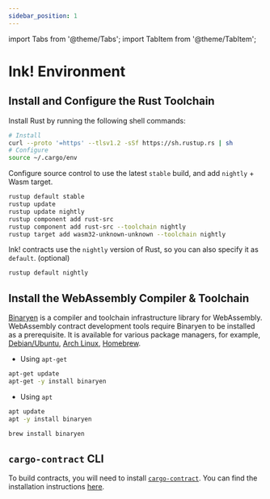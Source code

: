 ```yaml
---
sidebar_position: 1
---
```


import Tabs from '@theme/Tabs';
import TabItem from '@theme/TabItem';

# Ink! Environment

## Install and Configure the Rust Toolchain

Install Rust by running the following shell commands:

```bash
# Install
curl --proto '=https' --tlsv1.2 -sSf https://sh.rustup.rs | sh
# Configure
source ~/.cargo/env
```

Configure source control to use the latest `stable` build, and add `nightly` + Wasm target.

```bash
rustup default stable
rustup update
rustup update nightly
rustup component add rust-src
rustup component add rust-src --toolchain nightly
rustup target add wasm32-unknown-unknown --toolchain nightly
```

Ink! contracts use the `nightly` version of Rust, so you can also specify it as `default`. (optional)

```bash
rustup default nightly
```

## Install the WebAssembly Compiler & Toolchain

[Binaryen](https://github.com/WebAssembly/binaryen) is a compiler and toolchain infrastructure library for WebAssembly.
WebAssembly contract development tools require Binaryen to be installed as a prerequisite.
It is available for various package managers, for example, [Debian/Ubuntu](https://tracker.debian.org/pkg/binaryen), [Arch Linux](https://archlinux.org/packages/community/x86_64/binaryen/), [Homebrew](https://formulae.brew.sh/formula/binaryen).

<Tabs>
<TabItem value="Debian/Ubuntu" label="Debian/Ubuntu" default>

- Using `apt-get`
```sh
apt-get update
apt-get -y install binaryen
```

- Using `apt`
```sh
apt update
apt -y install binaryen
```

</TabItem>

<TabItem value="MacOS" label="MacOS" default>

```sh
brew install binaryen
```

</TabItem>
</Tabs>


## `cargo-contract` CLI

To build contracts, you will need to install [`cargo-contract`](https://github.com/paritytech/cargo-contract). You can find the installation instructions [here](https://github.com/paritytech/cargo-contract#installation).

